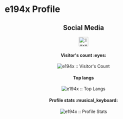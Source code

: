# e194x Profile
<h2 align="center">Social Media</h2>
<p align="center">
  <a href="https://www.facebook.com/nantapeachy">
    <img src="https://upload.wikimedia.org/wikipedia/commons/thumb/5/51/Facebook_f_logo_%282019%29.svg/1365px-Facebook_f_logo_%282019%29.svg.png" alt="Igxn0r3 Facebook Profile" height="30" width="30">
  </a>
</p>
<h4 align="center">Visitor's count :eyes:</h4>
<p align="center"><img src="https://profile-counter.glitch.me/{e194x}/count.svg" alt="e194x :: Visitor's Count" /></p>
<h4 align="center">Top langs</h4>
<p align="center"><img src="https://github-readme-stats.vercel.app/api/top-langs/?username=e194x&langs_count=10&theme=buefy&layout=compact" alt="e194x :: Top Langs" /></p>
<h4 align="center">Profile stats :musical_keyboard:</h4>
<p align="center"><img src="https://github-readme-stats.vercel.app/api?username=e194x&show_icons=true&theme=synthwave" alt="e194x :: Profile Stats" /></p>

